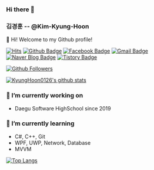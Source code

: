 ### Hi there 👋

<!--
**KyungHoon0126/KyungHoon0126** is a ✨ _special_ ✨ repository because its `README.md` (this file) appears on your GitHub profile.

Here are some ideas to get you started:

- 🔭 I’m currently working on ...
- 🌱 I’m currently learning ...
- 👯 I’m looking to collaborate on ...
- 🤔 I’m looking for help with ...
- 💬 Ask me about ...
- 📫 How to reach me: ...
- 😄 Pronouns: ...
- ⚡ Fun fact: ...
-->

### 김경훈 -- @Kim-Kyung-Hoon

👋 Hi! Welcome to my Github profile!

[![Hits](https://hits.seeyoufarm.com/api/count/incr/badge.svg?url=https%3A%2F%2Fgithub.com%2FKyungHoon0126)](https://hits.seeyoufarm.com)
[![Github Badge](https://img.shields.io/badge/-Github-000?style=flat-square&logo=Github&logoColor=white&link=https://github.com/KyungHoon0126)](https://github.com/KyungHoon0126)
[![Facebook Badge](https://img.shields.io/badge/facebook-1877f2?style=flat-square&logo=facebook&logoColor=white&link=https://www.facebook.com/profile.php?id=100013173097387)](https://www.facebook.com/profile.php?id=100013173097387)
[![Gmail Badge](https://img.shields.io/badge/-Gmail-c14438?style=flat-square&logo=Gmail&logoColor=white&link=mailto:kkh03kkh@gmail.com)](mailto:kkh03kkhgmail.com)
[![Naver&nbsp;Blog Badge](https://img.shields.io/badge/-Naver&nbsp;Blog-green?style=flat-square&link=https://blog.naver.com/kkh03kkh)](https://blog.naver.com/kkh03kkh)
[![Tistory Badge](https://img.shields.io/badge/-Tistory-orange?style=flat-square&link=http://devkyunghoon.tistory.com/)](http://devkyunghoon.tistory.com/)

[![Github Followers](https://img.shields.io/github/followers/KyungHoon0126?color=06d6a0&label=Github%20Followers&style=for-the-badge)](https://github.com/KyungHoon0126?tab=followers)

[![KyungHoon0126's github stats](https://github-readme-stats.vercel.app/api?username=KyungHoon0126&show_icons=true&hide_border=true)](https://github.com/KyungHoon0126)

### 🔭 I’m currently working on
- Daegu Software HighSchool since 2019

### 🌱 I’m currently learning
- C#, C++, Git
- WPF, UWP, Network, Database
- MVVM

[![Top Langs](https://github-readme-stats.vercel.app/api/top-langs/?username=KyungHoon0126&layout=compact)](https://github.com/anuraghazra/github-readme-stats)
